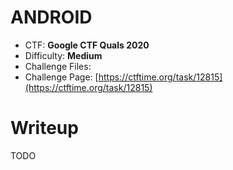 # ANDROID

- CTF: **Google CTF Quals 2020**
- Difficulty: **Medium**
- Challenge Files: 
- Challenge Page: [https://ctftime.org/task/12815](https://ctftime.org/task/12815)

# Writeup

TODO
